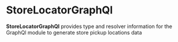 # StoreLocatorGraphQl

**StoreLocatorGraphQl** provides type and resolver information for the GraphQl module
to generate store pickup locations data
